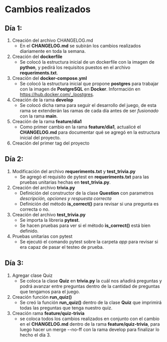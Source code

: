 # Cambios realizados

## Día 1:

1. Creación del archivo CHANGELOG.md
    - En el **CHANGELOG.md** se subirán los cambios realizados diariamente en toda la semana.
2. Creación del **dockerfile**
    - Se colocó la estructura inicial de un dockerfile con la imagen de **python**, y pedirá los requisitos puestos en el archivo **requeriments.txt**. 
3. Creación del **docker-compose.yml**
    - Se colocó la estructura inicial que propone **postgres** para trabajar con la imagen de **PostgreSQL** en **Docker**. 
    Información en https://hub.docker.com/_/postgres. 
4. Creación de la rama **develop**
    - Se colocó dicha rama para seguir el desarrollo del juego, de esta rama se extenderán las ramas de cada día antes de ser *fusionado* con la rama **main**.
5. Creación de la rama **feature/dia1**
    - Como primer cambio en la rama **feature/dia1**, actualicé el **CHANGELOG.md** para documentar qué se agregó en la estructura inicial del proyecto.
6. Creación del primer tag del proyecto

## Día 2:

1. Modificación del archivo **requeriments.txt** y **test_trivia.py** 
    - Se agregó el requisito de pytest en **requeriments.txt** para las pruebas unitarias hechas en **test_trivia.py**.
2. Creación del archivo **trivia.py**
    - Definición del constructor de la clase **Question** con parametros *descripción, opciones y respuesta correcta*
    - Definición del método **is_correct()** para revisar si una pregunta es correcta o no.
3. Creación del archivo **test_trivia.py**
    - Se importa la libreria **pytest**.
    - Se hacen pruebas para ver si el método **is_correct()** está bien definido.
4. Pruebas unitarias con pytest
    - Se ejecutó el comando pytest sobre la carpeta *app* para revisar si era capaz de pasar el testeo de prueba.

## Día 3:

1. Agregar clase Quiz
    - Se coloca la clase **Quiz** en **trivia.py** la cuál nos añadirá preguntas y podrá avanzar entre preguntas dentro de la cantidad de preguntas que tengamos para el juego.
2. Creación función **run_quiz()**
    - Se creó la función **run_quiz()** dentro de la clase **Quiz** que imprimirá todas las preguntas que tenga nuestro quiz.
3. Creación rama **feature/quiz-trivia**
    - se coloca todos los cambios realizados en conjunto con el cambio en el **CHANGELOG.md** dentro de la rama **feature/quiz-trivia**, para luego hacer un merge --no-ff con la rama develop para finalizar lo hecho el día 3.
